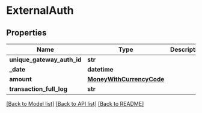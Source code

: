 # ExternalAuth

## Properties
Name | Type | Description | Notes
------------ | ------------- | ------------- | -------------
**unique_gateway_auth_id** | **str** |  | [optional] 
**_date** | **datetime** |  | 
**amount** | [**MoneyWithCurrencyCode**](MoneyWithCurrencyCode.md) |  | [optional] 
**transaction_full_log** | **str** |  | [optional] 

[[Back to Model list]](../README.md#documentation-for-models) [[Back to API list]](../README.md#documentation-for-api-endpoints) [[Back to README]](../README.md)



